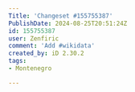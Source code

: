 ```yaml
---
Title: 'Changeset #155755387'
PublishDate: 2024-08-25T20:51:24Z
id: 155755387
user: Zenfiric
comment: 'Add #wikidata'
created_by: iD 2.30.2
tags:
- Montenegro

---
```

